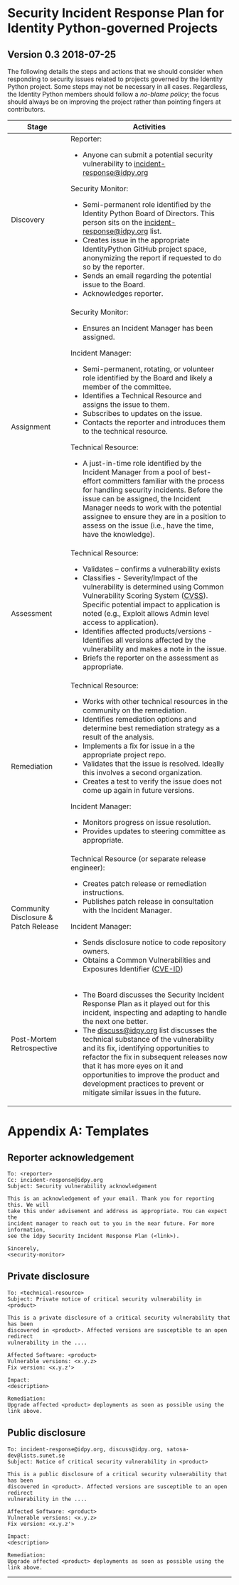 # Security Incident Response Plan for Identity Python-governed Projects

## Version 0.3 2018-07-25

The following details the steps and actions that we should consider when
responding to security issues related to projects governed by the Identity
Python project. Some steps may not be necessary in all cases. Regardless, the
Identity Python members should follow a _no-blame policy_; the focus should
always be on improving the project rather than pointing fingers at
contributors.

| Stage | Activities |
| ----- | ---------- |
|	Discovery |	Reporter: <ul> <li>Anyone can submit a potential security vulnerability to <incident-response@idpy.org> </li></ul>Security Monitor:<ul><li>Semi-permanent role identified by the Identity Python Board of Directors. This person sits on the <incident-response@idpy.org> list.</li><li>Creates issue in the appropriate IdentityPython GitHub project space, anonymizing the report if requested to do so by the reporter.</li><li>Sends an email regarding the potential issue to the Board.</li><li>Acknowledges reporter.</li></ul> |
| Assignment | Security Monitor:<ul><li>Ensures an Incident Manager has been assigned.</li></ul>Incident Manager:<ul><li>Semi-permanent, rotating, or volunteer role identified by the Board and likely a member of the committee.</li><li>Identifies a Technical Resource and assigns the issue to them.</li><li>Subscribes to updates on the issue.</li><li>Contacts the reporter and introduces them to the technical resource.</li></ul>Technical Resource:<ul><li>A just-in-time role identified by the Incident Manager from a pool of best-effort committers familiar with the process for handling security incidents. Before the issue can be assigned, the Incident Manager needs to work with the potential assignee to ensure they are in a position to assess on the issue (i.e., have the time, have the knowledge).</li></ul>|
| Assessment | Technical Resource:<ul><li>Validates – confirms a vulnerability exists</li><li>Classifies - Severity/Impact of the vulnerability is determined using Common Vulnerability Scoring System ([CVSS]). Specific potential impact to application is noted (e.g., Exploit allows Admin level access to application).</li><li>Identifies affected products/versions - Identifies all versions affected by the vulnerability and makes a note in the issue.</li><li>Briefs the reporter on the assessment as appropriate.</li></ul>|
| Remediation | Technical Resource: <ul><li>Works with other technical resources in the community on the remediation.</li><li>Identifies remediation options and determine best remediation strategy as a result of the analysis.</li><li>Implements a fix for issue in a the appropriate project repo.</li><li>Validates that the issue is resolved. Ideally this involves a second organization.</li><li>Creates a test to verify the issue does not come up again in future versions.</li></ul>Incident Manager:<ul><li>Monitors progress on issue resolution.</li><li>Provides updates to steering committee as appropriate.</li></ul>|
| Community Disclosure & Patch Release | Technical Resource (or separate release engineer):<ul><li>Creates patch release or remediation instructions.</li><li>Publishes patch release in consultation with the Incident Manager.</li></ul>Incident Manager:<ul><li>Sends disclosure notice to code repository owners.</li><li>Obtains a Common Vulnerabilities and Exposures Identifier ([CVE-ID])</li></ul> |
| Post-Mortem Retrospective | <ul><li>The Board discusses the Security Incident Response Plan as it played out for this incident, inspecting and adapting to handle the next one better.</li><li>The <discuss@idpy.org> list discusses the technical substance of the vulnerability and its fix, identifying opportunities to refactor the fix in subsequent releases now that it has more eyes on it and opportunities to improve the product and development practices to prevent or mitigate similar issues in the future.</li></ul> |

# Appendix A: Templates

## Reporter acknowledgement

```
To: <reporter>
Cc: incident-response@idpy.org
Subject: Security vulnerability acknowledgement

This is an acknowledgement of your email. Thank you for reporting this. We will
take this under advisement and address as appropriate. You can expect the
incident manager to reach out to you in the near future. For more information,
see the idpy Security Incident Response Plan (<link>).

Sincerely,
<security-monitor>
```

## Private disclosure

```
To: <technical-resource>
Subject: Private notice of critical security vulnerability in <product>

This is a private disclosure of a critical security vulnerability that has been
discovered in <product>. Affected versions are susceptible to an open redirect
vulnerability in the ....

Affected Software: <product>
Vulnerable versions: <x.y.z>
Fix version: <x.y.z'>

Impact:
<description>

Remediation:
Upgrade affected <product> deployments as soon as possible using the link above.
```

## Public disclosure

```
To: incident-response@idpy.org, discuss@idpy.org, satosa-dev@lists.sunet.se
Subject: Notice of critical security vulnerability in <product>

This is a public disclosure of a critical security vulnerability that has been
discovered in <product>. Affected versions are susceptible to an open redirect
vulnerability in the ....

Affected Software: <product>
Vulnerable versions: <x.y.z>
Fix version: <x.y.z'>

Impact:
<description>

Remediation:
Upgrade affected <product> deployments as soon as possible using the link above.
```

---

  [CVE-ID]: http://iwantacve.org/
  [CVSS]: http://nvd.nist.gov/cvss.cfm
